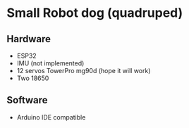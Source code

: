# Small Robot dog (quadruped)

## Hardware
 - ESP32
 - IMU (not implemented)
 - 12 servos TowerPro mg90d (hope it will work)
 - Two 18650

## Software
 - Arduino IDE compatible
